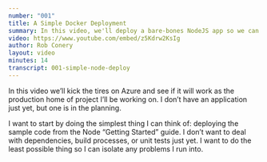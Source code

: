 ```yaml
---
number: "001"
title: A Simple Docker Deployment
summary: In this video, we'll deploy a bare-bones NodeJS app so we can kick the tires on Azure
video: https://www.youtube.com/embed/z5Kdrw2KsIg
author: Rob Conery
layout: video
minutes: 14
transcript: 001-simple-node-deploy
---
```


In this video we’ll kick the tires on Azure and see if it will work as the production home of project I’ll be working on. I don’t have an application just yet, but one is in the planning. 

I want to start by doing the simplest thing I can think of: deploying the sample code from the Node “Getting Started” guide. I don’t want to deal with dependencies, build processes, or unit tests just yet. I want to do the least possible thing so I can isolate any problems I run into.



